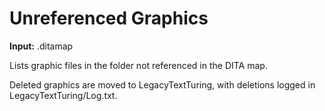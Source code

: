 # Unreferenced Graphics

**Input:** .ditamap 

Lists graphic files in the folder not referenced in the DITA map.

Deleted graphics are moved to LegacyTextTuring, with deletions logged in LegacyTextTuring/Log.txt.